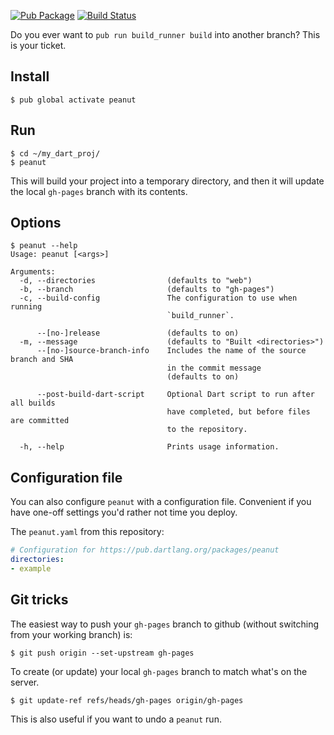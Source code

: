 [![Pub Package](https://img.shields.io/pub/v/peanut.svg)](https://pub.dartlang.org/packages/peanut)
[![Build Status](https://travis-ci.org/kevmoo/peanut.dart.svg?branch=master)](https://travis-ci.org/kevmoo/peanut.dart)

Do you ever want to `pub run build_runner build` into another branch? This is
your ticket.

## Install

```
$ pub global activate peanut
```

## Run

```
$ cd ~/my_dart_proj/
$ peanut
```

This will build your project into a temporary directory, and then it will update
the local `gh-pages` branch with its contents.

## Options

```console
$ peanut --help
Usage: peanut [<args>]

Arguments:
  -d, --directories                (defaults to "web")
  -b, --branch                     (defaults to "gh-pages")
  -c, --build-config               The configuration to use when running
                                   `build_runner`.

      --[no-]release               (defaults to on)
  -m, --message                    (defaults to "Built <directories>")
      --[no-]source-branch-info    Includes the name of the source branch and SHA
                                   in the commit message
                                   (defaults to on)

      --post-build-dart-script     Optional Dart script to run after all builds
                                   have completed, but before files are committed
                                   to the repository.

  -h, --help                       Prints usage information.
```

## Configuration file

You can also configure `peanut` with a configuration file. Convenient if you
have one-off settings you'd rather not time you deploy.

The `peanut.yaml` from this repository:

```yaml
# Configuration for https://pub.dartlang.org/packages/peanut
directories:
- example
```

## Git tricks

The easiest way to push your `gh-pages` branch to github (without switching from
your working branch) is:

```console
$ git push origin --set-upstream gh-pages
```

To create (or update) your local `gh-pages` branch to match what's on the
server.

```console
$ git update-ref refs/heads/gh-pages origin/gh-pages
```

This is also useful if you want to undo a `peanut` run.
